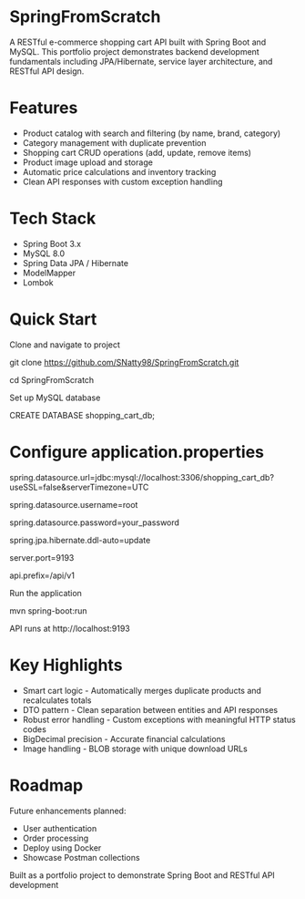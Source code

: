 # SpringFromScratch
A RESTful e-commerce shopping cart API built with Spring Boot and MySQL. This portfolio project demonstrates backend development fundamentals including JPA/Hibernate, service layer architecture, and RESTful API design.

# Features
- Product catalog with search and filtering (by name, brand, category)
- Category management with duplicate prevention
- Shopping cart CRUD operations (add, update, remove items)
- Product image upload and storage
- Automatic price calculations and inventory tracking
- Clean API responses with custom exception handling

# Tech Stack
- Spring Boot 3.x
- MySQL 8.0
- Spring Data JPA / Hibernate
- ModelMapper
- Lombok

# Quick Start

Clone and navigate to project

git clone https://github.com/SNatty98/SpringFromScratch.git

cd SpringFromScratch

Set up MySQL database

CREATE DATABASE shopping_cart_db;

# Configure application.properties

spring.datasource.url=jdbc:mysql://localhost:3306/shopping_cart_db?useSSL=false&serverTimezone=UTC

spring.datasource.username=root

spring.datasource.password=your_password

spring.jpa.hibernate.ddl-auto=update

server.port=9193

api.prefix=/api/v1

Run the application

mvn spring-boot:run

API runs at http://localhost:9193

# Key Highlights

- Smart cart logic - Automatically merges duplicate products and recalculates totals
- DTO pattern - Clean separation between entities and API responses
- Robust error handling - Custom exceptions with meaningful HTTP status codes
- BigDecimal precision - Accurate financial calculations
- Image handling - BLOB storage with unique download URLs

# Roadmap
Future enhancements planned:

- User authentication
- Order processing
- Deploy using Docker
- Showcase Postman collections

Built as a portfolio project to demonstrate Spring Boot and RESTful API development